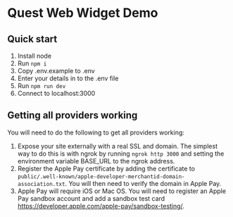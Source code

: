 # Quest Web Widget Demo

## Quick start

1. Install node
1. Run `npm i`
1. Copy .env.example to .env
1. Enter your details in to the .env file
1. Run `npm run dev`
1. Connect to localhost:3000

## Getting all providers working

You will need to do the following to get all providers working:

1. Expose your site externally with a real SSL and domain. The simplest way to do this is with ngrok by running `ngrok http 3000` and setting the environment variable BASE_URL to the ngrok address.
1. Register the Apple Pay certificate by adding the certificate to `public/.well-known/apple-developer-merchantid-domain-association.txt`. You will then need to verify the domain in Apple Pay.
1. Apple Pay will require iOS or Mac OS. You will need to register an Apple Pay sandbox account and add a sandbox test card https://developer.apple.com/apple-pay/sandbox-testing/.
